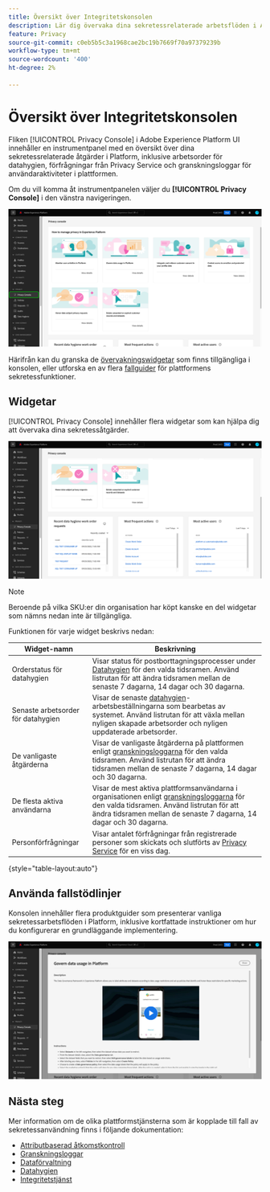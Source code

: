 ```yaml
---
title: Översikt över Integritetskonsolen
description: Lär dig övervaka dina sekretessrelaterade arbetsflöden i Adobe Experience Platform användargränssnitt.
feature: Privacy
source-git-commit: c0eb5b5c3a1968cae2bc19b7669f70a97379239b
workflow-type: tm+mt
source-wordcount: '400'
ht-degree: 2%

---
```


# Översikt över Integritetskonsolen

Fliken [!UICONTROL Privacy Console] i Adobe Experience Platform UI innehåller en instrumentpanel med en översikt över dina sekretessrelaterade åtgärder i Platform, inklusive arbetsorder för datahygien, förfrågningar från Privacy Service och granskningsloggar för användaraktiviteter i plattformen.

Om du vill komma åt instrumentpanelen väljer du **[!UICONTROL Privacy Console]** i den vänstra navigeringen.

![Bild som visar att [!UICONTROL Privacy Console] har valts i den vänstra navigeringen i plattformsgränssnittet](../images/governance-privacy-security/privacy-console/left-nav.png)

Härifrån kan du granska de [övervakningswidgetar](#widgets) som finns tillgängliga i konsolen, eller utforska en av flera [fallguider](#use-case-guides) för plattformens sekretessfunktioner.

## Widgetar

[!UICONTROL Privacy Console] innehåller flera widgetar som kan hjälpa dig att övervaka dina sekretessåtgärder.

![Bild som visar att [!UICONTROL Privacy Console] har valts i den vänstra navigeringen i plattformsgränssnittet](../images/governance-privacy-security/privacy-console/widgets.png)

>[!NOTE]
>
>Beroende på vilka SKU:er din organisation har köpt kanske en del widgetar som nämns nedan inte är tillgängliga.

Funktionen för varje widget beskrivs nedan:

| Widget-namn | Beskrivning |
| --- | --- |
| Orderstatus för datahygien | Visar status för postborttagningsprocesser under [Datahygien](../../hygiene/home.md) för den valda tidsramen. Använd listrutan för att ändra tidsramen mellan de senaste 7 dagarna, 14 dagar och 30 dagarna. |
| Senaste arbetsorder för datahygien | Visar de senaste [datahygien](../../hygiene/home.md)-arbetsbeställningarna som bearbetas av systemet. Använd listrutan för att växla mellan nyligen skapade arbetsorder och nyligen uppdaterade arbetsorder. |
| De vanligaste åtgärderna | Visar de vanligaste åtgärderna på plattformen enligt [granskningsloggarna](./audit-logs/overview.md) för den valda tidsramen. Använd listrutan för att ändra tidsramen mellan de senaste 7 dagarna, 14 dagar och 30 dagarna. |
| De flesta aktiva användarna | Visar de mest aktiva plattformsanvändarna i organisationen enligt [granskningsloggarna](./audit-logs/overview.md) för den valda tidsramen. Använd listrutan för att ändra tidsramen mellan de senaste 7 dagarna, 14 dagar och 30 dagarna. |
| Personförfrågningar | Visar antalet förfrågningar från registrerade personer som skickats och slutförts av [Privacy Service](../../privacy-service/home.md) för en viss dag. |

{style="table-layout:auto"}

## Använda fallstödlinjer

Konsolen innehåller flera produktguider som presenterar vanliga sekretessarbetsflöden i Platform, inklusive kortfattade instruktioner om hur du konfigurerar en grundläggande implementering.

![Bild som visar att [!UICONTROL Privacy Console] har valts i den vänstra navigeringen i plattformsgränssnittet](../images/governance-privacy-security/privacy-console/use-case-guide.png)

## Nästa steg

Mer information om de olika plattformstjänsterna som är kopplade till fall av sekretessanvändning finns i följande dokumentation:

* [Attributbaserad åtkomstkontroll](../../access-control/abac/overview.md)
* [Granskningsloggar](./audit-logs/overview.md)
* [Dataförvaltning](../../data-governance/home.md)
* [Datahygien](../../hygiene/home.md)
* [Integritetstjänst](../../privacy-service/home.md)
